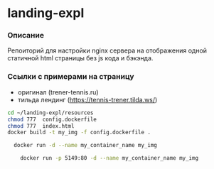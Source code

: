 # landing-expl
### Описание
Репоиторий для настройки nginx сервера на отображения одной статичной html страницы без js кода и бэкэнда.

### Ссылки с примерами на страницу
- оригинал (trener-tennis.ru)
- тильда лендинг (https://tennis-trener.tilda.ws/)


```bash
cd ~/landing-expl/resources
chmod 777  config.dockerfile
chmod 777  index.html
docker build -t my_img -f config.dockerfile .
```

```bash
  docker run -d --name my_container_name my_img
```

```bash
    docker run -p 5149:80 -d --name my_container_name my_img
```